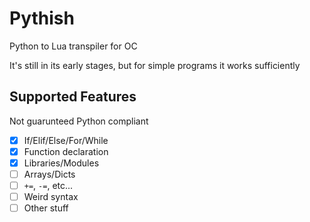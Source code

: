 # Pythish
 Python to Lua transpiler for OC  
   
 It's still in its early stages, but for simple programs it works sufficiently  
 
## Supported Features
 Not guarunteed Python compliant 
- [X] If/Elif/Else/For/While
- [X] Function declaration
- [X] Libraries/Modules
- [ ] Arrays/Dicts
- [ ] `+=`, `-=`, etc...
- [ ] Weird syntax
- [ ] Other stuff
